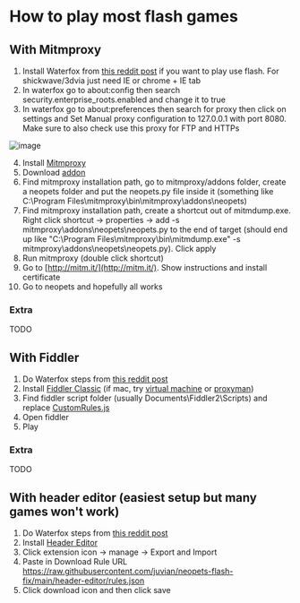 # How to play most flash games

## With Mitmproxy
1. Install Waterfox from [this reddit post](https://www.reddit.com/r/neopets/comments/s7jzyt/how_to_enable_flash_post_endoflife/) if you want to play use flash. For shickwave/3dvia just need IE or chrome + IE tab
2. In waterfox go to about:config then search security.enterprise_roots.enabled and change it to true
3. In waterfox go to about:preferences then search for proxy then click on settings and Set Manual proxy configuration to 127.0.0.1 with port 8080. Make sure to also check use this proxy for FTP and HTTPs

![image](https://user-images.githubusercontent.com/5660396/185045695-d6c32114-e096-4533-8e16-1e0eaaadfa66.png)

4. Install [Mitmproxy](https://mitmproxy.org/)
5. Download [addon](/mitmproxy/neopets.py)
6. Find mitmproxy installation path, go to mitmproxy/addons folder, create a neopets folder and put the neopets.py file inside it (something like C:\Program Files\mitmproxy\bin\mitmproxy\addons\neopets)
7. Find mitmproxy installation path, create a shortcut out of mitmdump.exe. Right click shortcut -> properties -> add -s mitmproxy\addons\neopets\neopets.py to the end of target (should end up like "C:\Program Files\mitmproxy\bin\mitmdump.exe" -s mitmproxy\addons\neopets\neopets.py). Click apply
8. Run mitmproxy (double click shortcut)
9. Go to [http://mitm.it/](http://mitm.it/). Show instructions and install certificate 
10. Go to neopets and hopefully all works

### Extra
TODO

## With Fiddler

1. Do Waterfox steps from [this reddit post](https://www.reddit.com/r/neopets/comments/s7jzyt/how_to_enable_flash_post_endoflife/)
2. Install [Fiddler Classic](https://www.telerik.com/download/fiddler) (if mac, try [virtual machine](https://docs.telerik.com/fiddler/configure-fiddler/tasks/configureformac) or [proxyman](proxyman))
3. Find fiddler script folder (usually Documents\Fiddler2\Scripts) and replace [CustomRules.js](/fiddler/CustomRules.js)
4. Open fiddler
5. Play

### Extra
TODO

## With header editor (easiest setup but many games won't work)

1. Do Waterfox steps from [this reddit post](https://www.reddit.com/r/neopets/comments/s7jzyt/how_to_enable_flash_post_endoflife/)
2. Install [Header Editor](https://addons.mozilla.org/en-US/firefox/addon/header-editor/?utm_source=addons.mozilla.org&utm_medium=referral&utm_content=search)
3. Click extension icon -> manage -> Export and Import
4. Paste in Download Rule URL https://raw.githubusercontent.com/juvian/neopets-flash-fix/main/header-editor/rules.json
5. Click download icon and then click save
